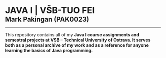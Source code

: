 <h1 style="margin:0"> JAVA I | VŠB-TUO FEI </h1>
<h2 style="margin:0"> Mark Pakingan (PAK0023)</h2>
<hr>
<p> This repository contains all of my <strong>Java I<strong> course assignments and semestral projects at 
<strong>VSB – Technical University of Ostrava</strong>.  
It serves both as a personal archive of my work and as a reference for anyone learning the basics of Java programming. 
</p>
